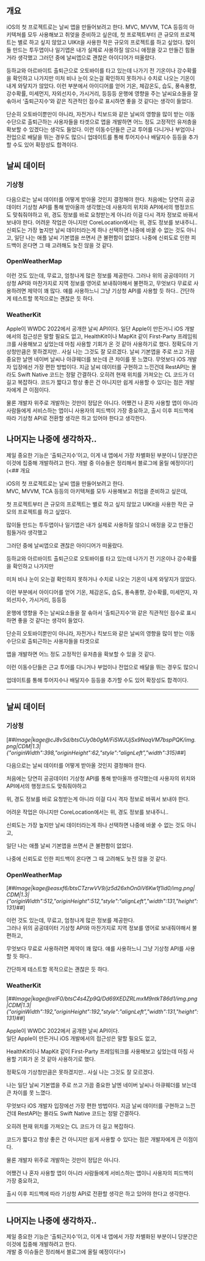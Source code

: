 ## 개요

iOS의 첫 프로젝트로는 날씨 앱을 만들어보려고 한다.
MVC, MVVM, TCA 등등의 아키텍쳐를 모두 사용해보고 취엊을 준비하고 싶은데, 첫 프로젝트부터 큰 규모의 프로젝트는 별로 하고 싶지 않았고 UIKit을 사용한 작은 규모의 프로젝트를 하고 싶었다. 많이들 만드는 투두앱이나 일기앱은 내가 실제로 사용하질 않으니 애정을 갖고 만들긴 힘들거라 생각했고 그러던 중에 날씨앱으로 괜찮은 아이디어가 떠올랐다.

등하교와 아르바이트 출퇴근으로 오토바이를 타고 있는데 나가기 전 기온이나 강수확률을 확인하고 나가지만 미처 비나 눈이 오는걸 확인하지 못하거나 수치로 나오는 기온이 내게 와닿지가 않았다. 이런 부분에서 아이디어를 얻어 기온, 체감온도, 습도, 풍속풍향, 강수확률, 미세먼지, 자외선지수, 가시거리, 등등등 운행에 영향을 주는 날씨요소들을 잘 솎아서 ‘출퇴근지수’와 같은 직관적인 점수로 표시하면 좋을 것 같다는 생각이 들었다.

단순히 오토바이뿐만이 아니라, 자전거나 킥보드와 같은 날씨의 영향을 많이 받는 이동수단으로 출퇴근하는 사용자들을 타겟으로 앱을 개발하면 어느 정도 고정적인 유저층을 확보할 수 있겠다는 생각도 들었다. 이런 이동수단들은 근교 투어를 다니거나 부업이나 전업으로 배달을 뛰는 경우도 많으니 업데이트를 통해 투어지수나 배달지수 등등을 추가할 수도 있어 확장성도 합격이다.

## 날씨 데이터

### 기상청
다음으로는 날씨 데이터를 어떻게 받아올 것인지 결정해야 한다. 처음에는 당연히 공공데이터 기상청 API를 통해 받아올까 생각했는데 사용자의 위치와 API에서의 행정코드도 맞춰줘야하고 위, 경도 정보를 바로 요청받는게 아니라 이걸 다시 격자 정보로 바꿔서 보내야 한다. 어려운 작업은 아니지만 CoreLocation에서는 위, 경도 정보를 보내주니.. 신뢰도는 가장 높지만 날씨 데이터라는게 하나 선택하면 나중에 바꿀 수 없는 것도 아니고, 일단 나는 애플 날씨 기본앱을 쓰면서 큰 불편함이 없었다. 나중에 신뢰도로 인한 피드백이 온다면 그 때 고려해도 늦진 않을 것 같다.

### OpenWeatherMap
이런 것도 있는데, 무료고, 엄청나게 많은 정보를 제공한다.
그러나 위의 공공데이터 기상청 API와 마찬가지로 지역 정보를 영어로 보내줘야해서 불편하고, 무엇보다 무료로 사용하려면 제약이 꽤 많다. 얘를 사용하느니 그냥 기상청 API를 사용할 듯 하다.. 간단하게 테스트할 목적으로는 괜찮은 듯 하다.

### WeatherKit
Apple이 WWDC 2022에서 공개한 날씨 API이다.
일단 Apple이 만든거니 iOS 개발에서의 접근성은 말할 필요도 없고, HealthKit이나 MapKit 같이 First-Party 프레임워크를 사용해보고 싶었는데 마침 사용할 기회가 온 것 같아 사용하기로 했다. 정확도야 기상청만큼은 못하겠지만.. 사실 나는 그것도 잘 모르겠다. 날씨 기본앱을 주로 쓰고 가끔 중요한 날엔 네이버 날씨나 아큐웨더를 보는데 큰 차이를 못 느꼈다. 무엇보다 iOS 개발자 입장에선 가장 편한 방법이다. 지금 날씨 데이터를 구현하고 느낀건데 RestAPI는 몰라도 Swift Native 코드는 정말 간결하다. 오히려 현재 위치를 가져오는 CL 코드가 더 길고 복잡하다. 코드가 짧다고 항상 좋은 건 아니지만 쉽게 사용할 수 있다는 점은 개발자에게 큰 이점이다.

물론 개발자 위주로 개발하는 것만이 정답은 아니다. 어쨌건 나 혼자 사용할 앱이 아니라 사람들에게 서비스하는 앱이니 사용자의 피드백이 가장 중요하고, 출시 이후 피드백에 따라 기상청 API로 전환할 생각은 하고 있어야 한다고 생각한다.

## 나머지는 나중에 생각하자..

제일 중요한 기능은 ‘출퇴근지수’이고, 이게 내 앱에서 가장 차별화된 부분이니 당분간은 이것에 집중해 개발하려고 한다.
개발 중 이슈들은 정리해서 블로그에 올릴 예정이다!](<## 개요

iOS의 첫 프로젝트로는 날씨 앱을 만들어보려고 한다.  
MVC, MVVM, TCA 등등의 아키텍쳐를 모두 사용해보고 취업을 준비하고 싶은데,

첫 프로젝트부터 큰 규모의 프로젝트는 별로 하고 싶지 않았고 UIKit을 사용한 작은 규모의 프로젝트를 하고 싶었다.

많이들 만드는 투두앱이나 일기앱은 내가 실제로 사용하질 않으니 애정을 갖고 만들긴 힘들거라 생각했고

그러던 중에 날씨앱으로 괜찮은 아이디어가 떠올랐다.

등하교와 아르바이트 출퇴근으로 오토바이를 타고 있는데 나가기 전 기온이나 강수확률을 확인하고 나가지만

미처 비나 눈이 오는걸 확인하지 못하거나 수치로 나오는 기온이 내게 와닿지가 않았다.

이런 부분에서 아이디어를 얻어 기온, 체감온도, 습도, 풍속풍향, 강수확률, 미세먼지, 자외선지수, 가시거리, 등등등

운행에 영향을 주는 날씨요소들을 잘 솎아서 ‘출퇴근지수’와 같은 직관적인 점수로 표시하면 좋을 것 같다는 생각이 들었다.

단순히 오토바이뿐만이 아니라, 자전거나 킥보드와 같은 날씨의 영향을 많이 받는 이동수단으로 출퇴근하는 사용자들을 타겟으로

앱을 개발하면 어느 정도 고정적인 유저층을 확보할 수 있을 것 같다.

이런 이동수단들은 근교 투어를 다니거나 부업이나 전업으로 배달을 뛰는 경우도 많으니

업데이트를 통해 투어지수나 배달지수 등등을 추가할 수도 있어 확장성도 합격이다.

---

## 날씨 데이터

### 기상청

[##_Image|kage@cJ8vSd/btsCUy0b0gM/FiSWJUjSx9NaqVM7bspPQK/img.png|CDM|1.3|{"originWidth":398,"originHeight":62,"style":"alignLeft","width":315}_##]

다음으로는 날씨 데이터를 어떻게 받아올 것인지 결정해야 한다.

처음에는 당연히 공공데이터 기상청 API를 통해 받아올까 생각했는데 사용자의 위치와 API에서의 행정코드도 맞춰줘야하고

위, 경도 정보를 바로 요청받는게 아니라 이걸 다시 격자 정보로 바꿔서 보내야 한다.

어려운 작업은 아니지만 CoreLocation에서는 위, 경도 정보를 보내주니..

신뢰도는 가장 높지만 날씨 데이터라는게 하나 선택하면 나중에 바꿀 수 없는 것도 아니고,

일단 나는 애플 날씨 기본앱을 쓰면서 큰 불편함이 없었다.

나중에 신뢰도로 인한 피드백이 온다면 그 때 고려해도 늦진 않을 것 같다.

### OpenWeatherMap

[##_Image|kage@easxf6/btsCTzrwVV9/jz5d26xhOn0iV6Kw1f1id0/img.png|CDM|1.3|{"originWidth":512,"originHeight":512,"style":"alignLeft","width":131,"height":131}_##]

이런 것도 있는데, 무료고, 엄청나게 많은 정보를 제공한다.  
그러나 위의 공공데이터 기상청 API와 마찬가지로 지역 정보를 영어로 보내줘야해서 불편하고,

무엇보다 무료로 사용하려면 제약이 꽤 많다. 얘를 사용하느니 그냥 기상청 API를 사용할 듯 하다..

간단하게 테스트할 목적으로는 괜찮은 듯 하다.

### WeatherKit

[##_Image|kage@relF0/btsC4s4Zp9Q/Dd69XEDZRLmxM9ntkT86d1/img.png|CDM|1.3|{"originWidth":192,"originHeight":192,"style":"alignLeft","width":131,"height":131}_##]

Apple이 WWDC 2022에서 공개한 날씨 API이다.  
일단 Apple이 만든거니 iOS 개발에서의 접근성은 말할 필요도 없고,

HealthKit이나 MapKit 같이 First-Party 프레임워크를 사용해보고 싶었는데 마침 사용할 기회가 온 것 같아 사용하기로 했다.

정확도야 기상청만큼은 못하겠지만.. 사실 나는 그것도 잘 모르겠다.

나는 일단 날씨 기본앱을 주로 쓰고 가끔 중요한 날엔 네이버 날씨나 아큐웨더를 보는데 큰 차이를 못 느꼈다.

무엇보다 iOS 개발자 입장에선 가장 편한 방법이다. 지금 날씨 데이터를 구현하고 느낀건데 RestAPI는 몰라도 Swift Native 코드는 정말 간결하다.

오히려 현재 위치를 가져오는 CL 코드가 더 길고 복잡하다.

코드가 짧다고 항상 좋은 건 아니지만 쉽게 사용할 수 있다는 점은 개발자에게 큰 이점이다.

물론 개발자 위주로 개발하는 것만이 정답은 아니다.

어쨌건 나 혼자 사용할 앱이 아니라 사람들에게 서비스하는 앱이니 사용자의 피드백이 가장 중요하고,

출시 이후 피드백에 따라 기상청 API로 전환할 생각은 하고 있어야 한다고 생각한다.

---

## 나머지는 나중에 생각하자..

제일 중요한 기능은 ‘출퇴근지수’이고, 이게 내 앱에서 가장 차별화된 부분이니 당분간은 이것에 집중해 개발하려고 한다.  
개발 중 이슈들은 정리해서 블로그에 올릴 예정이다!>)